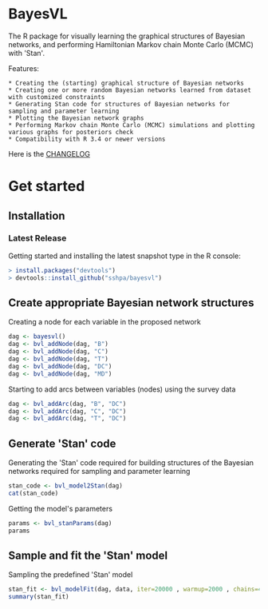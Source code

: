 BayesVL
==========

The R package for visually learning the graphical structures of Bayesian networks, and performing Hamiltonian Markov chain Monte Carlo (MCMC) with 'Stan'.

Features:

    * Creating the (starting) graphical structure of Bayesian networks
    * Creating one or more random Bayesian networks learned from dataset with customized constraints
    * Generating Stan code for structures of Bayesian networks for sampling and parameter learning
    * Plotting the Bayesian network graphs 
    * Performing Markov chain Monte Carlo (MCMC) simulations and plotting various graphs for posteriors check
    * Compatibility with R 3.4 or newer versions

Here is the [CHANGELOG](https://github.com/sshpa/baysvl/blob/master/CHANGELOG.md)

# Get started

## Installation
### Latest Release

Getting started and installing the latest snapshot type in the R console:

```r
> install.packages("devtools")
> devtools::install_github("sshpa/bayesvl")
```

## Create appropriate Bayesian network structures

Creating a node for each variable in the proposed network

```r
dag <- bayesvl()
dag <- bvl_addNode(dag, "B")
dag <- bvl_addNode(dag, "C")
dag <- bvl_addNode(dag, "T")
dag <- bvl_addNode(dag, "DC")
dag <- bvl_addNode(dag, "MD")
```

Starting to add arcs between variables (nodes) using the survey data

```r
dag <- bvl_addArc(dag, "B", "DC")
dag <- bvl_addArc(dag, "C", "DC")
dag <- bvl_addArc(dag, "T", "DC")
```

## Generate 'Stan' code

Generating the 'Stan' code required for building structures of the Bayesian networks required for sampling and parameter learning

```r
stan_code <- bvl_model2Stan(dag)
cat(stan_code)
```

Getting the model's parameters

```r
params <- bvl_stanParams(dag)
params
```
## Sample and fit the 'Stan' model

Sampling the predefined 'Stan' model

```r
stan_fit <- bvl_modelFit(dag, data, iter=20000 , warmup=2000 , chains=4 , cores=4)
summary(stan_fit)
```

